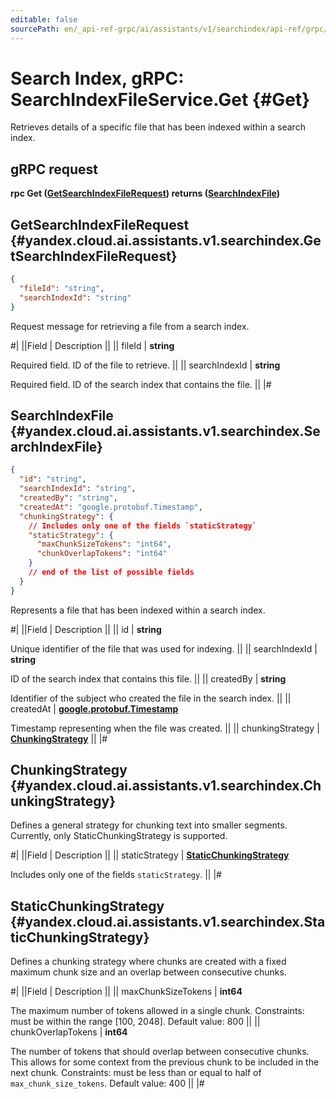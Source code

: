 ```yaml
---
editable: false
sourcePath: en/_api-ref-grpc/ai/assistants/v1/searchindex/api-ref/grpc/SearchIndexFile/get.md
---
```


# Search Index, gRPC: SearchIndexFileService.Get {#Get}

Retrieves details of a specific file that has been indexed within a search index.

## gRPC request

**rpc Get ([GetSearchIndexFileRequest](#yandex.cloud.ai.assistants.v1.searchindex.GetSearchIndexFileRequest)) returns ([SearchIndexFile](#yandex.cloud.ai.assistants.v1.searchindex.SearchIndexFile))**

## GetSearchIndexFileRequest {#yandex.cloud.ai.assistants.v1.searchindex.GetSearchIndexFileRequest}

```json
{
  "fileId": "string",
  "searchIndexId": "string"
}
```

Request message for retrieving a file from a search index.

#|
||Field | Description ||
|| fileId | **string**

Required field. ID of the file to retrieve. ||
|| searchIndexId | **string**

Required field. ID of the search index that contains the file. ||
|#

## SearchIndexFile {#yandex.cloud.ai.assistants.v1.searchindex.SearchIndexFile}

```json
{
  "id": "string",
  "searchIndexId": "string",
  "createdBy": "string",
  "createdAt": "google.protobuf.Timestamp",
  "chunkingStrategy": {
    // Includes only one of the fields `staticStrategy`
    "staticStrategy": {
      "maxChunkSizeTokens": "int64",
      "chunkOverlapTokens": "int64"
    }
    // end of the list of possible fields
  }
}
```

Represents a file that has been indexed within a search index.

#|
||Field | Description ||
|| id | **string**

Unique identifier of the file that was used for indexing. ||
|| searchIndexId | **string**

ID of the search index that contains this file. ||
|| createdBy | **string**

Identifier of the subject who created the file in the search index. ||
|| createdAt | **[google.protobuf.Timestamp](https://developers.google.com/protocol-buffers/docs/reference/google.protobuf#timestamp)**

Timestamp representing when the file was created. ||
|| chunkingStrategy | **[ChunkingStrategy](#yandex.cloud.ai.assistants.v1.searchindex.ChunkingStrategy)** ||
|#

## ChunkingStrategy {#yandex.cloud.ai.assistants.v1.searchindex.ChunkingStrategy}

Defines a general strategy for chunking text into smaller segments.
Currently, only StaticChunkingStrategy is supported.

#|
||Field | Description ||
|| staticStrategy | **[StaticChunkingStrategy](#yandex.cloud.ai.assistants.v1.searchindex.StaticChunkingStrategy)**

Includes only one of the fields `staticStrategy`. ||
|#

## StaticChunkingStrategy {#yandex.cloud.ai.assistants.v1.searchindex.StaticChunkingStrategy}

Defines a chunking strategy where chunks are created with a fixed maximum chunk size and an overlap between consecutive chunks.

#|
||Field | Description ||
|| maxChunkSizeTokens | **int64**

The maximum number of tokens allowed in a single chunk.
Constraints: must be within the range [100, 2048].
Default value: 800 ||
|| chunkOverlapTokens | **int64**

The number of tokens that should overlap between consecutive chunks.
This allows for some context from the previous chunk to be included in the next chunk.
Constraints: must be less than or equal to half of `max_chunk_size_tokens`.
Default value: 400 ||
|#